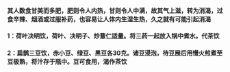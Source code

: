 #### 其人数食甘美而多肥，肥则令人内热，甘则令人中满，故其气上滋，转为消渴，过食辛辣、烟酒或过服补药，也容易让人体内生湿生热，久之就有可能引起消渴
#### 1：荷叶决明饮，荷叶、决明子、炒薏仁适量。将三药一起放入锅中煮水。代茶饮
#### 2：扁鹊三豆饮，赤小豆、绿豆、黑豆各30克。诸豆浸泡，待豆展后用慢火煎煮至豆极熟，将汁存于瓶中。豆可食用，渴作茶饮